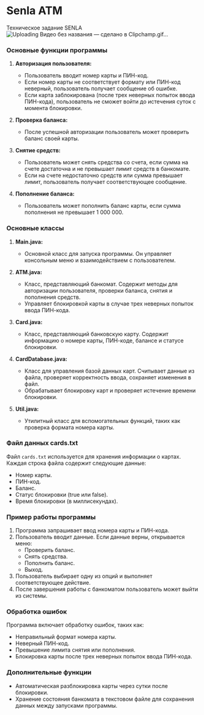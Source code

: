 # Senla ATM
Техническое задание SENLA
![Uploading Видео без названия — сделано в Clipchamp.gif…]()
### Основные функции программы

1. **Авторизация пользователя:**
   - Пользователь вводит номер карты и ПИН-код.
   - Если номер карты не соответствует формату или ПИН-код неверный, пользователь получает сообщение об ошибке.
   - Если карта заблокирована (после трех неверных попыток ввода ПИН-кода), пользователь не сможет войти до истечения суток с момента блокировки.

2. **Проверка баланса:**
   - После успешной авторизации пользователь может проверить баланс своей карты.

3. **Снятие средств:**
   - Пользователь может снять средства со счета, если сумма на счете достаточна и не превышает лимит средств в банкомате.
   - Если на счете недостаточно средств или сумма превышает лимит, пользователь получает соответствующее сообщение.

4. **Пополнение баланса:**
   - Пользователь может пополнить баланс карты, если сумма пополнения не превышает 1 000 000.

### Основные классы

1. **Main.java:**
   - Основной класс для запуска программы. Он управляет консольным меню и взаимодействием с пользователем.

2. **ATM.java:**
   - Класс, представляющий банкомат. Содержит методы для авторизации пользователя, проверки баланса, снятия и пополнения средств.
   - Управляет блокировкой карты в случае трех неверных попыток ввода ПИН-кода.

3. **Card.java:**
   - Класс, представляющий банковскую карту. Содержит информацию о номере карты, ПИН-коде, балансе и статусе блокировки.

4. **CardDatabase.java:**
   - Класс для управления базой данных карт. Считывает данные из файла, проверяет корректность ввода, сохраняет изменения в файл.
   - Обрабатывает блокировку карт и проверяет истечение времени блокировки.

5. **Util.java:**
   - Утилитный класс для вспомогательных функций, таких как проверка формата номера карты.

### Файл данных cards.txt
Файл `cards.txt` используется для хранения информации о картах. Каждая строка файла содержит следующие данные:
- Номер карты.
- ПИН-код.
- Баланс.
- Статус блокировки (true или false).
- Время блокировки (в миллисекундах).

### Пример работы программы

1. Программа запрашивает ввод номера карты и ПИН-кода.
2. Пользователь вводит данные. Если данные верны, открывается меню:
   - Проверить баланс.
   - Снять средства.
   - Пополнить баланс.
   - Выход.
3. Пользователь выбирает одну из опций и выполняет соответствующее действие.
4. После завершения работы с банкоматом пользователь может выйти из системы.

### Обработка ошибок

Программа включает обработку ошибок, таких как:
- Неправильный формат номера карты.
- Неверный ПИН-код.
- Превышение лимита снятия или пополнения.
- Блокировка карты после трех неверных попыток ввода ПИН-кода.

### Дополнительные функции

- Автоматическая разблокировка карты через сутки после блокировки.
- Хранение состояния банкомата в текстовом файле для сохранения данных между запусками программы.
